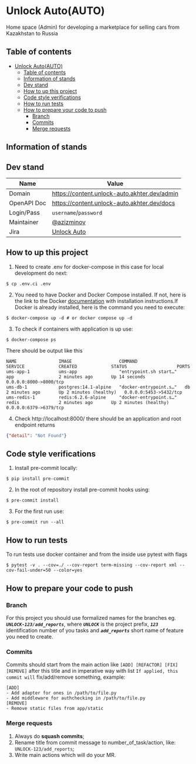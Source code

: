 # Unlock Auto(AUTO)
Home space (Admin) for developing a marketplace for selling cars from Kazakhstan to Russia

## Table of contents

<!-- TOC -->
* [Unlock Auto(AUTO)](#unlock-autoauto)
  * [Table of contents](#table-of-contents)
  * [Information of stands](#information-of-stands)
  * [Dev stand <a id="maintainer-anchor"></a>](#dev-stand-a-idmaintainer-anchora)
  * [How to up this project](#how-to-up-this-project)
  * [Code style verifications](#code-style-verifications)
  * [How to run tests](#how-to-run-tests)
  * [How to prepare your code to push](#how-to-prepare-your-code-to-push)
    * [Branch](#branch)
    * [Commits](#commits)
    * [Merge requests](#merge-requests)
<!-- TOC -->

## Information of stands

## Dev stand <a id="maintainer-anchor"></a>
| Name        | Value                                                                           |
|-------------|---------------------------------------------------------------------------------|
| Domain      | https://content.unlock-auto.akhter.dev/admin                                    |
| OpenAPI Doc | https://content.unlock-auto.akhter.dev/docs                                     |
| Login/Pass  | `username`/`password`                                                           |
| Maintainer  | [@azizminov](https://t.me/azizminov)                                            |
| Jira        | [Unlock Auto](https://akhter.atlassian.net/jira/software/projects/UA/boards/37) |


## How to up this project
1. Need to create .env for docker-compose in this case for local development do next:

```shell
$ cp .env.ci .env
```

2. You need to have Docker and Docker Compose installed. If not, here is the link to the Docker [documentation](https://docs.docker.com/engine/install/) with installation instructions.If Docker is already installed, here is the command you need to execute:
```shell
$ docker-compose up -d # or docker compose up -d
```
3. To check if containers with application is up use:
```shell
$ docker-compose ps
```
There should be output like this
```shell
NAME                IMAGE                  COMMAND                  SERVICE             CREATED             STATUS                   PORTS
ums-app-1           ums-app                "entrypoint.sh start…"   app                 2 minutes ago       Up 14 seconds            0.0.0.0:8000->8000/tcp
ums-db-1            postgres:14.1-alpine   "docker-entrypoint.s…"   db                  2 minutes ago       Up 2 minutes (healthy)   0.0.0.0:5453->5432/tcp
ums-redis-1         redis:6.2.6-alpine     "docker-entrypoint.s…"   redis               2 minutes ago       Up 2 minutes (healthy)   0.0.0.0:6379->6379/tcp
```

4. Check http://localhost:8000/ there should be an application and root endpoint returns
```json
{"detail": "Not Found"}
```

## Code style verifications
1. Install pre-commit locally:
```shell
$ pip install pre-commit
```
2. In the root of repository install pre-commit hooks using:
```shell
$ pre-commit install
```
3. For the first run use:
```shell
$ pre-commit run --all
```

## How to run tests
To run tests use docker container and from the inside use pytest with flags
```shell
$ pytest -v . --cov=./ --cov-report term-missing --cov-report xml --cov-fail-under=50 --color=yes
```

## How to prepare your code to push
### Branch
For this project you should use formalized names for the branches eg. **_`UNLOCK-123/add_reports`_**, where **_`UNLOCK`_** is the project prefix, **_`123`_** identification number of you tasks and **_`add_reports`_** short name of feature you need to create.
### Commits
Commits should start from the main action like `[ADD] [REFACTOR] [FIX] [REMOVE]` after this title and in imperative way with list `If applied, this commit will` fix/add/remove something, example:
```shell
[ADD]
- Add adapter for ones in /path/to/file.py
- Add middleware for authchecking in /path/to/file.py
[REMOVE]
- Remove static files from app/static
```
### Merge requests
1. Always do **squash commits**;
2. Rename title from commit message to number_of_task/action, like: `UNLOCK-123/add_reports`;
3. Write main actions which will do your MR.

